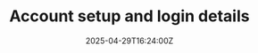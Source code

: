 ---
title: Account setup and login details
linkTitle: Account setup and login details
date: '2025-04-29T16:24:00Z'
weight: 1
description: Account setup and login details are outlined, with verification confirmed
  and resources mentioned. The status is not started, and visibility is internal.
draft: false
ref: account-setup-and-login-details
---